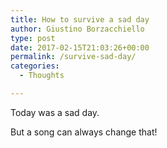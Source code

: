 ```yaml
---
title: How to survive a sad day
author: Giustino Borzacchiello
type: post
date: 2017-02-15T21:03:26+00:00
permalink: /survive-sad-day/
categories:
  - Thoughts

---
```

Today was a sad day.

But a song can always change that!

<div class="jetpack-video-wrapper">
  <span class="embed-youtube" style="text-align:center; display: block;"></span>
</div>